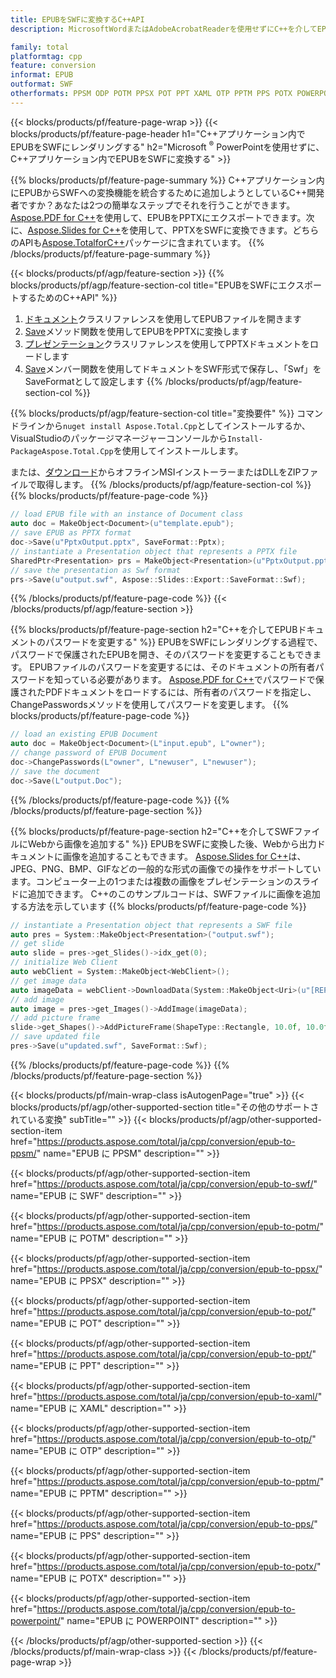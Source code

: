 ```yaml
---
title: EPUBをSWFに変換するC++API
description: MicrosoftWordまたはAdobeAcrobatReaderを使用せずにC++を介してEPUBをSWFに変換する

family: total
platformtag: cpp
feature: conversion
informat: EPUB
outformat: SWF
otherformats: PPSM ODP POTM PPSX POT PPT XAML OTP PPTM PPS POTX POWERPOINT
---
```

{{< blocks/products/pf/feature-page-wrap >}}
{{< blocks/products/pf/feature-page-header h1="C++アプリケーション内でEPUBをSWFにレンダリングする" h2="Microsoft <sup>&reg;</sup> PowerPointを使用せずに、C++アプリケーション内でEPUBをSWFに変換する" >}}

{{% blocks/products/pf/feature-page-summary %}}
C++アプリケーション内にEPUBからSWFへの変換機能を統合するために追加しようとしているC++開発者ですか？あなたは2つの簡単なステップでそれを行うことができます。 [Aspose.PDF for C++](https://products.aspose.com/pdf/cpp/)を使用して、EPUBをPPTXにエクスポートできます。次に、[Aspose.Slides for C++](https://products.aspose.com/slides/cpp/)を使用して、PPTXをSWFに変換できます。どちらのAPIも[Aspose.TotalforC++](https://products.aspose.com/total/cpp/)パッケージに含まれています。 
{{% /blocks/products/pf/feature-page-summary  %}}

{{< blocks/products/pf/agp/feature-section >}}
{{% blocks/products/pf/agp/feature-section-col title="EPUBをSWFにエクスポートするためのC++API" %}}
1. [ドキュメント](https://reference.aspose.com/pdf/cpp/class/aspose.pdf.document)クラスリファレンスを使用してEPUBファイルを開きます
2. [Save](https://reference.aspose.com/pdf/cpp/class/aspose.pdf.document#a0184df207563187be7df37b8dbe443f6)メソッド関数を使用してEPUBをPPTXに変換します
3. [プレゼンテーション](https://reference.aspose.com/slides/cpp/class/aspose.slides.presentation)クラスリファレンスを使用してPPTXドキュメントをロードします
4. [Save](https://reference.aspose.com/slides/cpp/class/aspose.slides.presentation#afcd59ec697bf05c10f78c3869de2ec9e)メンバー関数を使用してドキュメントをSWF形式で保存し、「Swf」をSaveFormatとして設定します
{{% /blocks/products/pf/agp/feature-section-col %}}

{{% blocks/products/pf/agp/feature-section-col title="変換要件" %}}
コマンドラインから```nuget install Aspose.Total.Cpp```としてインストールするか、VisualStudioのパッケージマネージャーコンソールから```Install-PackageAspose.Total.Cpp```を使用してインストールします。

または、[ダウンロード](https://downloads.aspose.com/total/cpp)からオフラインMSIインストーラーまたはDLLをZIPファイルで取得します。
{{% /blocks/products/pf/agp/feature-section-col %}}
{{% blocks/products/pf/feature-page-code %}}

```cpp
// load EPUB file with an instance of Document class
auto doc = MakeObject<Document>(u"template.epub");
// save EPUB as PPTX format 
doc->Save(u"PptxOutput.pptx", SaveFormat::Pptx);
// instantiate a Presentation object that represents a PPTX file
SharedPtr<Presentation> prs = MakeObject<Presentation>(u"PptxOutput.pptx");
// save the presentation as Swf format
prs->Save(u"output.swf", Aspose::Slides::Export::SaveFormat::Swf);  
```


{{% /blocks/products/pf/feature-page-code %}}
{{< /blocks/products/pf/agp/feature-section >}}

{{% blocks/products/pf/feature-page-section  h2="C++を介してEPUBドキュメントのパスワードを変更する" %}}
EPUBをSWFにレンダリングする過程で、パスワードで保護されたEPUBを開き、そのパスワードを変更することもできます。 EPUBファイルのパスワードを変更するには、そのドキュメントの所有者パスワードを知っている必要があります。 [Aspose.PDF for C++](https://products.aspose.com/pdf/cpp/)でパスワードで保護されたPDFドキュメントをロードするには、所有者のパスワードを指定し、ChangePasswordsメソッドを使用してパスワードを変更します。
{{% blocks/products/pf/feature-page-code %}}

```cpp
// load an existing EPUB Document
auto doc = MakeObject<Document>(L"input.epub", L"owner");
// change password of EPUB Document
doc->ChangePasswords(L"owner", L"newuser", L"newuser");
// save the document
doc->Save(L"output.Doc");
```

{{% /blocks/products/pf/feature-page-code  %}}
{{% /blocks/products/pf/feature-page-section %}}

{{% blocks/products/pf/feature-page-section  h2="C++を介してSWFファイルにWebから画像を追加する" %}}
EPUBをSWFに変換した後、Webから出力ドキュメントに画像を追加することもできます。 [Aspose.Slides for C++](https://products.aspose.com/slides/cpp/)は、JPEG、PNG、BMP、GIFなどの一般的な形式の画像での操作をサポートしています。コンピューター上の1つまたは複数の画像をプレゼンテーションのスライドに追加できます。 C++のこのサンプルコードは、SWFファイルに画像を追加する方法を示しています
{{% blocks/products/pf/feature-page-code %}}

```cpp
// instantiate a Presentation object that represents a SWF file
auto pres = System::MakeObject<Presentation>("output.swf");
// get slide
auto slide = pres->get_Slides()->idx_get(0);
// initialize Web Client    
auto webClient = System::MakeObject<WebClient>();
// get image data
auto imageData = webClient->DownloadData(System::MakeObject<Uri>(u"[REPLACE WITH URL]"));
// add image
auto image = pres->get_Images()->AddImage(imageData);
// add picture frame
slide->get_Shapes()->AddPictureFrame(ShapeType::Rectangle, 10.0f, 10.0f, 100.0f, 100.0f, image);
// save updated file
pres->Save(u"updated.swf", SaveFormat::Swf);
```

{{% /blocks/products/pf/feature-page-code  %}}
{{% /blocks/products/pf/feature-page-section %}}

{{< blocks/products/pf/main-wrap-class isAutogenPage="true" >}}
{{< blocks/products/pf/agp/other-supported-section title="その他のサポートされている変換" subTitle="" >}}
{{< blocks/products/pf/agp/other-supported-section-item href="https://products.aspose.com/total/ja/cpp/conversion/epub-to-ppsm/" name="EPUB に PPSM" description="" >}}

{{< blocks/products/pf/agp/other-supported-section-item href="https://products.aspose.com/total/ja/cpp/conversion/epub-to-swf/" name="EPUB に SWF" description="" >}}

{{< blocks/products/pf/agp/other-supported-section-item href="https://products.aspose.com/total/ja/cpp/conversion/epub-to-potm/" name="EPUB に POTM" description="" >}}

{{< blocks/products/pf/agp/other-supported-section-item href="https://products.aspose.com/total/ja/cpp/conversion/epub-to-ppsx/" name="EPUB に PPSX" description="" >}}

{{< blocks/products/pf/agp/other-supported-section-item href="https://products.aspose.com/total/ja/cpp/conversion/epub-to-pot/" name="EPUB に POT" description="" >}}

{{< blocks/products/pf/agp/other-supported-section-item href="https://products.aspose.com/total/ja/cpp/conversion/epub-to-ppt/" name="EPUB に PPT" description="" >}}

{{< blocks/products/pf/agp/other-supported-section-item href="https://products.aspose.com/total/ja/cpp/conversion/epub-to-xaml/" name="EPUB に XAML" description="" >}}

{{< blocks/products/pf/agp/other-supported-section-item href="https://products.aspose.com/total/ja/cpp/conversion/epub-to-otp/" name="EPUB に OTP" description="" >}}

{{< blocks/products/pf/agp/other-supported-section-item href="https://products.aspose.com/total/ja/cpp/conversion/epub-to-pptm/" name="EPUB に PPTM" description="" >}}

{{< blocks/products/pf/agp/other-supported-section-item href="https://products.aspose.com/total/ja/cpp/conversion/epub-to-pps/" name="EPUB に PPS" description="" >}}

{{< blocks/products/pf/agp/other-supported-section-item href="https://products.aspose.com/total/ja/cpp/conversion/epub-to-potx/" name="EPUB に POTX" description="" >}}

{{< blocks/products/pf/agp/other-supported-section-item href="https://products.aspose.com/total/ja/cpp/conversion/epub-to-powerpoint/" name="EPUB に POWERPOINT" description="" >}}


{{< /blocks/products/pf/agp/other-supported-section >}}
{{< /blocks/products/pf/main-wrap-class >}}
{{< /blocks/products/pf/feature-page-wrap >}}